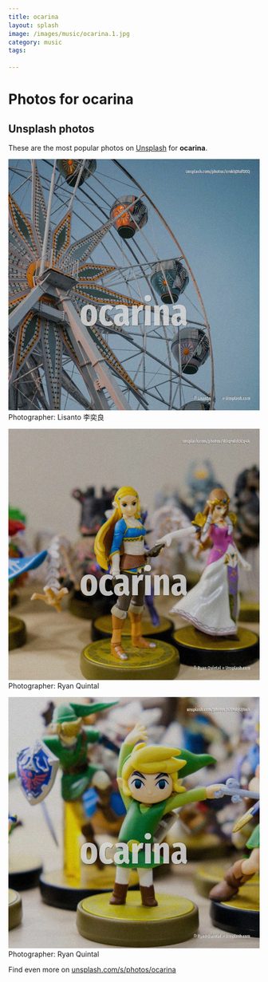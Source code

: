 ```yaml
---
title: ocarina
layout: splash
image: /images/music/ocarina.1.jpg
category: music
tags:

---
```

# Photos for ocarina
 
## Unsplash photos
These are the most popular photos on [Unsplash](https://unsplash.com) for **ocarina**.
 
![ocarina](/images/music/ocarina.1.jpg)
Photographer:  Lisanto 李奕良
 
![ocarina](/images/music/ocarina.2.jpg)
Photographer:  Ryan Quintal
 
![ocarina](/images/music/ocarina.3.jpg)
Photographer:  Ryan Quintal
 
Find even more on [unsplash.com/s/photos/ocarina](https://unsplash.com/s/photos/ocarina)
 
